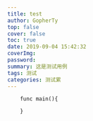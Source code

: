 ```yaml
---
title: test
author: GopherTy
top: false
cover: false
toc: true
date: 2019-09-04 15:42:32
coverImg:
password:
summary: 这是测试用例
tags: 测试
categories: 测试累
---
```


```
    func main(){

    }
```